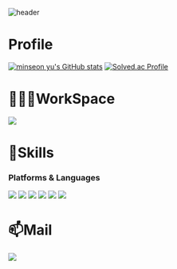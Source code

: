<!--
**yeni023/yeni023** is a ✨ _special_ ✨ repository because its `README.md` (this file) appears on your GitHub profile.

Here are some ideas to get you started:

- 🔭 I’m currently working on ...
- 🌱 I’m currently learning ...
- 👯 I’m looking to collaborate on ...
- 🤔 I’m looking for help with ...
- 💬 Ask me about ...
- 📫 How to reach me: ...
- 😄 Pronouns: ...
- ⚡ Fun fact: ...
-->
![header](https://capsule-render.vercel.app/api?type=waving&color=ece6cc&height=280&section=header&text=🐧Park%20Yeeun🐧&fontSize=80)
# Profile
[![minseon yu's GitHub stats](https://github-readme-stats.vercel.app/api?username=yeni023)](https://github.com/yeni023/github-readme-stats)
[![Solved.ac Profile](http://mazassumnida.wtf/api/v2/generate_badge?boj=yeeun3011)](https://solved.ac/yeeun3011/)
# 👩🏻‍💻WorkSpace
<a href="https://profile.intra.42.fr/" target="_blank"><img src="https://img.shields.io/badge/42SEOUL-000000?style=flat-square&logo=Hexcode&logoColor=Hexcode"/></a>
# 💪Skills
### Platforms & Languages
<img src="https://img.shields.io/badge/github-181717?style=flat-square&logo=github&logoColor=white"> <img src="https://img.shields.io/badge/JavaScript-F7DF1E?style=flat-square&logo=JavaScript&logoColor=white" /> <img src="https://img.shields.io/badge/python-3776AB?style=flat-square&logo=python&logoColor=white" /> <img src="https://img.shields.io/badge/C-A8B9CC?style=flat-square&logo=C&logoColor=white" /> <img src="https://img.shields.io/badge/C++-00599C?style=flat-square&logo=C++&logoColor=white" /> <img src="https://img.shields.io/badge/JAVA-007396?style=flat-square&logo=JAVA&logoColor=white" />
# 📫Mail
<a href="mailto:yeeunni023@gmail.com" target="_blank"><img src="https://img.shields.io/badge/Gmail-EA4335?style=flat-square&logoGmail&logoColor=white" ></a>
